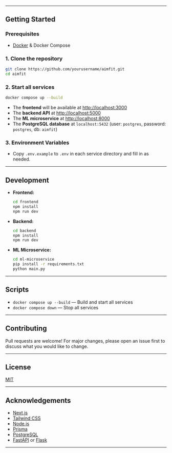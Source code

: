 
---

## Getting Started

### Prerequisites

- [Docker](https://www.docker.com/products/docker-desktop) & Docker Compose

### 1. Clone the repository

```bash
git clone https://github.com/yourusername/aimfit.git
cd aimfit
```

### 2. Start all services

```bash
docker compose up --build
```

- The **frontend** will be available at [http://localhost:3000](http://localhost:3000)
- The **backend API** at [http://localhost:5000](http://localhost:5000)
- The **ML microservice** at [http://localhost:8000](http://localhost:8000)
- The **PostgreSQL database** at `localhost:5432` (user: `postgres`, password: `postgres`, db: `aimfit`)

### 3. Environment Variables

- Copy `.env.example` to `.env` in each service directory and fill in as needed.

---

## Development

- **Frontend:**  
  ```bash
  cd frontend
  npm install
  npm run dev
  ```
- **Backend:**  
  ```bash
  cd backend
  npm install
  npm run dev
  ```
- **ML Microservice:**  
  ```bash
  cd ml-microservice
  pip install -r requirements.txt
  python main.py
  ```

---

## Scripts

- `docker compose up --build` — Build and start all services
- `docker compose down` — Stop all services

---

## Contributing

Pull requests are welcome! For major changes, please open an issue first to discuss what you would like to change.

---

## License

[MIT](LICENSE)

---

## Acknowledgements

- [Next.js](https://nextjs.org/)
- [Tailwind CSS](https://tailwindcss.com/)
- [Node.js](https://nodejs.org/)
- [Prisma](https://www.prisma.io/)
- [PostgreSQL](https://www.postgresql.org/)
- [FastAPI](https://fastapi.tiangolo.com/) or [Flask](https://flask.palletsprojects.com/)

---
